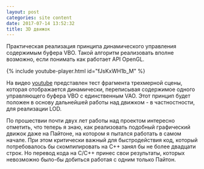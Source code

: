 ```yaml
---
layout: post
categories: site content
date: 2017-07-14 13:52:32
title: 3D движок
---
```


Практическая реализация принципа динамического управления содержимым буфера VBO. Такой алгоритм реализовать вполне возможно, если понимать как работает API OpenGL.

{% include youtube-player.html id="fJsKxWH1b_M" %}

На видео [youtube] представлен тест фрагмента трехмерной сцены, которая отображается динамически, переписывая содержимое одного управляющего буфера VBO с единственным VAO. Этот принцип будет положен в основу дальнейшей работы над движком - в частностности, для реализации LOD.

По прошествии почти двух лет работы над проектом интересно отметить, что теперь я знаю, как реализовать подобный графический движок даже на Пайтоне, на котором я пытался работать в самом начале. При этом критически важный для быстродействия код, который потребовалось бы скомпилировать на С++ занял бы не более двадцати строк. Но перевод кода на С/С++ принес свои результаты, которых невозможно было-бы добиться работая с одним только Пайтон.


[youtube]: https://youtu.be/fJsKxWH1b_M
